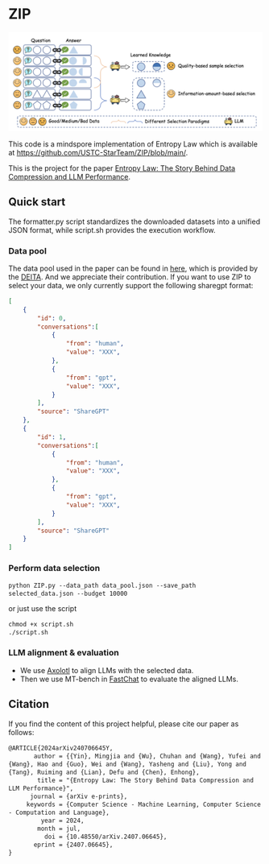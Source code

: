 # ZIP

![Motivation](motivation.png)

This code is a mindspore implementation of Entropy Law which is available at https://github.com/USTC-StarTeam/ZIP/blob/main/.

This is the project for the paper [Entropy Law: The Story Behind Data Compression and LLM Performance](https://arxiv.org/abs/2407.06645).


## Quick start

The formatter.py script standardizes the downloaded datasets into a unified JSON format, while script.sh provides the execution workflow.

### Data pool

The data pool used in the paper can be found in [here](https://huggingface.co/datasets/AndrewZeng/deita_sota_pool), which is provided by the [DEITA](https://github.com/hkust-nlp/deita). And we appreciate their contribution. If you want to use ZIP to select your data, we only currently support the following sharegpt format:

```json
[
    {
        "id": 0,
        "conversations":[
            {
                "from": "human",
                "value": "XXX",
            },
            {
                "from": "gpt",
                "value": "XXX",
            }
        ],
        "source": "ShareGPT"
    },
    {
        "id": 1,
        "conversations":[
            {
                "from": "human",
                "value": "XXX",
            },
            {
                "from": "gpt",
                "value": "XXX",
            }
        ],
        "source": "ShareGPT"
    }
]
```
### Perform data selection

```shell
python ZIP.py --data_path data_pool.json --save_path selected_data.json --budget 10000 
```
or just use the script
```shell
chmod +x script.sh
./script.sh
```

### LLM alignment & evaluation

- We use [Axolotl](https://github.com/axolotl-ai-cloud/axolotl) to align LLMs with the selected data.
- Then we use MT-bench in [FastChat](https://github.com/lm-sys/FastChat) to evaluate the aligned LLMs.

## Citation
If you find the content of this project helpful, please cite our paper as follows:
```
@ARTICLE{2024arXiv240706645Y,
       author = {{Yin}, Mingjia and {Wu}, Chuhan and {Wang}, Yufei and {Wang}, Hao and {Guo}, Wei and {Wang}, Yasheng and {Liu}, Yong and {Tang}, Ruiming and {Lian}, Defu and {Chen}, Enhong},
        title = "{Entropy Law: The Story Behind Data Compression and LLM Performance}",
      journal = {arXiv e-prints},
     keywords = {Computer Science - Machine Learning, Computer Science - Computation and Language},
         year = 2024,
        month = jul,
          doi = {10.48550/arXiv.2407.06645},
       eprint = {2407.06645},
}
```